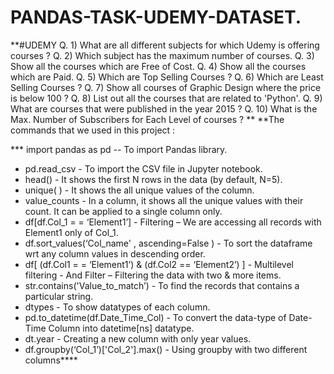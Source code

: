 # PANDAS-TASK-UDEMY-DATASET.
**#UDEMY
Q. 1) What are all different subjects for which Udemy is offering courses ? 
Q. 2) Which subject has the maximum number of courses. 
Q. 3) Show all the courses which are Free of Cost. 
Q. 4) Show all the courses which are Paid. 
Q. 5) Which are Top Selling Courses ? 
Q. 6) Which are Least Selling Courses ? 
Q. 7) Show all courses of Graphic Design where the price is below 100 ? 
Q. 8) List out all the courses that are related to 'Python'. 
Q. 9) What are courses that were published in the year 2015 ? 
Q. 10) What is the Max. Number of Subscribers for Each Level of courses ?
**
**The commands that we used in this project :

*** import pandas as pd -- To import Pandas library.
* pd.read_csv - To import the CSV file in Jupyter notebook.
* head() - It shows the first N rows in the data (by default, N=5).
* unique( ) - It shows the all unique values of the column.
* value_counts - In a column, it shows all the unique values with their count. It can be applied to a single column only.
* df[df.Col_1 = = ‘Element1’] - Filtering – We are accessing all records with Element1 only of Col_1.
* df.sort_values(‘Col_name' ,  ascending=False ) - To sort the dataframe wrt any column values in descending order.
* df[ (df.Col1 = = ‘Element1’) & (df.Col2 == ‘Element2’) ] - Multilevel filtering - And Filter – Filtering the data with two & more items.
* str.contains('Value_to_match’) - To find the records that contains a particular string.
* dtypes - To show datatypes of each column.
* pd.to_datetime(df.Date_Time_Col) - To convert the data-type of Date-Time Column into datetime[ns] datatype.
* dt.year - Creating a new column with only year values.
* df.groupby(‘Col_1’)['Col_2'].max() - Using groupby with two different columns****
